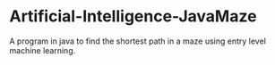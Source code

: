 # Artificial-Intelligence-JavaMaze
A program in java to find the shortest path in a maze using entry level machine learning.
